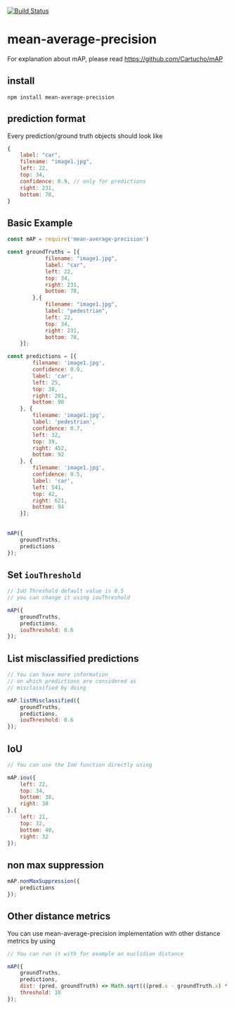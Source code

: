 [![Build Status](https://travis-ci.org/piercus/mean-average-precision.svg?branch=master)](https://travis-ci.org/piercus/mean-average-precision)

# mean-average-precision

For explanation about mAP, please read https://github.com/Cartucho/mAP

## install

```
npm install mean-average-precision
```

## prediction format

Every prediction/ground truth objects should look like 

```javascript
{
	label: "car",
	filename: "image1.jpg",
	left: 22,
	top: 34,
	confidence: 0.9, // only for predictions
	right: 231,
	bottom: 78,
}
```

## Basic Example

```javascript
const mAP = require('mean-average-precision')

const groundTruths = [{
			filename: "image1.jpg",
			label: "car",
			left: 22,
			top: 34,
			right: 231,
			bottom: 78,
		},{
			filename: "image1.jpg",
			label: "pedestrian",
			left: 22,
			top: 34,
			right: 231,
			bottom: 78,
	}];

const predictions = [{
		filename: 'image1.jpg',
		confidence: 0.9,
		label: 'car',
		left: 25,
		top: 38,
		right: 201,
		bottom: 90
	}, {
		filename: 'image1.jpg',
		label: 'pedestrian',
		confidence: 0.7,
		left: 32,
		top: 39,
		right: 452,
		bottom: 92
	}, {
		filename: 'image1.jpg',
		confidence: 0.5,
		label: 'car',
		left: 541,
		top: 42,
		right: 621,
		bottom: 94
	}];
	
	
mAP({
	groundTruths,
	predictions
});
```

## Set `iouThreshold`

```javascript
// IoU Threshold default value is 0.5
// you can change it using iouThreshold

mAP({
	groundTruths,
	predictions,
	iouThreshold: 0.6
});
```
## List misclassified predictions

```javascript
// You can have more information 
// on which predictions are considered as
// misclassified by doing

mAP.listMisclassified({
	groundTruths,
	predictions,
	iouThreshold: 0.6
});
```
## IoU

```javascript
// You can use the IoU function directly using

mAP.iou({
	left: 22,
	top: 34,
	bottom: 38,
	right: 30
},{
	left: 21,
	top: 32,
	bottom: 40,
	right: 32
});
```

## non max suppression

```javascript
mAP.nonMaxSuppression({
	predictions
});
```

## Other distance metrics

You can use mean-average-precision implementation with other distance metrics by using

```javascript
// You can run it with for example an euclidian distance

mAP({
	groundTruths,
	predictions,
	dist: (pred, groundTruth) => Math.sqrt(((pred.x - groundTruth.x) * (pred.x - groundTruth.x)) + ((pred.y - groundTruth.y) * (pred.y - groundTruth.y))),
	threshold: 10
});
```
